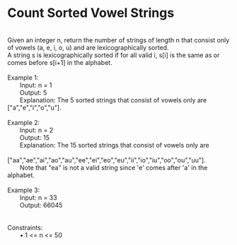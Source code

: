 <h1> Count Sorted Vowel Strings </h1>
<p><br>
Given an integer n, return the number of strings of length n that consist only of vowels (a, e, i, o, u) and are lexicographically sorted.<br>
A string s is lexicographically sorted if for all valid i, s[i] is the same as or comes before s[i+1] in the alphabet.<br>
<br>
Example 1:<br>
&emsp;&emsp;Input: n = 1<br>
&emsp;&emsp;Output: 5<br>
&emsp;&emsp;Explanation: The 5 sorted strings that consist of vowels only are ["a","e","i","o","u"].<br>
<br>
Example 2:<br>
&emsp;&emsp;Input: n = 2<br>
&emsp;&emsp;Output: 15<br>
&emsp;&emsp;Explanation: The 15 sorted strings that consist of vowels only are<br>
&emsp;&emsp;&emsp;&emsp;&emsp;&emsp;["aa","ae","ai","ao","au","ee","ei","eo","eu","ii","io","iu","oo","ou","uu"].<br>
&emsp;&emsp;Note that "ea" is not a valid string since 'e' comes after 'a' in the alphabet.<br>
<br>
Example 3:<br>
&emsp;&emsp;Input: n = 33<br>
&emsp;&emsp;Output: 66045<br>
<br>
<br>
Constraints:<br>
&emsp;&emsp;•	1 <= n <= 50 <br>
</p>


